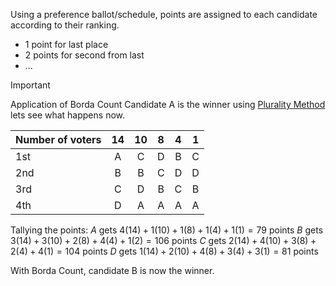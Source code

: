 Using a preference ballot/schedule, points are assigned to each candidate according to their ranking. 
- 1 point for last place
- 2 points for second from last
- ...
>[!Important]
>Application of Borda Count
> Candidate A is the winner using [Plurality Method](Plurality_Method) lets see what happens now.
>
>| Number of voters | 14 | 10 | 8 | 4 | 1|
> | --- | :---: | :---: | :---: | :---: | :---: |
> | 1st | A | C | D | B | C |
> | 2nd | B | B | C | D | D |
> | 3rd | C | D | B | C | B |
> | 4th | D | A | A | A | A |
> 
> Tallying the points:
> $A$ gets $4(14)+1(10)+1(8)+1(4)+1(1)=79$ points
> $B$ gets $3(14)+3(10)+2(8)+4(4)+1(2)=106$ points
> $C$ gets $2(14)+4(10)+3(8)+2(4)+4(1)=104$ points
> $D$ gets $1(14)+2(10)+4(8)+3(4)+3(1)=81$ points
> 
> With Borda Count, candidate B is now the winner.

